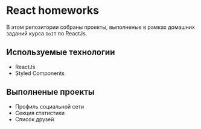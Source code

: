 # React homeworks
В этом репозитории собраны проекты, выполненые в рамках домашних заданий курса `GoIT` по ReactJs.

## Используемые технологии

- ReactJs
- Styled Components

## Выполненые проекты

- Профиль социальной сети
- Секция статистики
- Список друзей